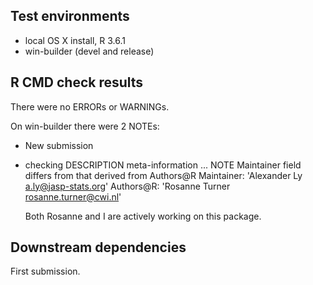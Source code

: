 ## Test environments
* local OS X install, R 3.6.1
* win-builder (devel and release)

## R CMD check results
There were no ERRORs or WARNINGs.

On win-builder there were 2 NOTEs:

* New submission
* checking DESCRIPTION meta-information ... NOTE
Maintainer field differs from that derived from Authors@R
  Maintainer: 'Alexander Ly <a.ly@jasp-stats.org>'
  Authors@R:  'Rosanne Turner <rosanne.turner@cwi.nl>'

  Both Rosanne and I are actively working on this package.

## Downstream dependencies
First submission.

